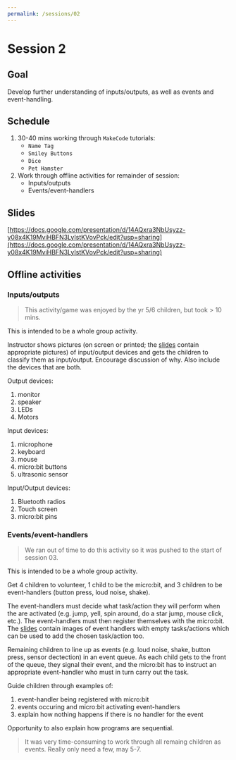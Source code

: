 ```yaml
---
permalink: /sessions/02
---
```

# Session 2

## Goal

Develop further understanding of inputs/outputs, as well as events and event-handling.

## Schedule

1. 30-40 mins working through `MakeCode` tutorials:
    - `Name Tag`
    - `Smiley Buttons`
    - `Dice`
    - `Pet Hamster`
2. Work through offline activities for remainder of session:
    - Inputs/outputs
    - Events/event-handlers


## Slides

[https://docs.google.com/presentation/d/14AQxra3NbUsyzz-y08x4K19MviHBFN3LyIstKVovPck/edit?usp=sharing](https://docs.google.com/presentation/d/14AQxra3NbUsyzz-y08x4K19MviHBFN3LyIstKVovPck/edit?usp=sharing)


## Offline activities

### Inputs/outputs

> This activity/game was enjoyed by the yr 5/6 children, but took > 10 mins.

This is intended to be a whole group activity. 

Instructor shows pictures (on screen or printed; the [slides](https://docs.google.com/presentation/d/14AQxra3NbUsyzz-y08x4K19MviHBFN3LyIstKVovPck/edit?usp=sharing) contain appropriate pictures) of input/output devices and gets the children to classify them as input/output.  Encourage discussion of why.  Also include the devices that are both.

Output devices:
1. monitor
2. speaker
3. LEDs
4. Motors

Input devices:
1. microphone
2. keyboard
3. mouse
4. micro:bit buttons
5. ultrasonic sensor

Input/Output devices:
1. Bluetooth radios
2. Touch screen
3. micro:bit pins

### Events/event-handlers

> We ran out of time to do this activity so it was pushed to the start of session 03.

This is intended to be a whole group activity. 

Get 4 children to volunteer, 1 child to be the micro:bit, and 3 children to be event-handlers (button press, loud noise, shake).

The event-handlers must decide what task/action they will perform when the are activated (e.g. jump, yell, spin around, do a star jump, mouse click, etc.).  The event-handlers must then register themselves with the micro:bit.  The [slides](https://docs.google.com/presentation/d/14AQxra3NbUsyzz-y08x4K19MviHBFN3LyIstKVovPck/edit?usp=sharing) contain images of event handlers with empty tasks/actions which can be used to add the chosen task/action too.  

Remaining children to line up as events (e.g. loud noise, shake, button press, sensor dectection) in an event queue.  As each child gets to the front of the queue, they signal their event, and the micro:bit has to instruct an appropriate event-handler who must in turn carry out the task.

Guide children through examples of:
1. event-handler being registered with micro:bit
2. events occuring and micro:bit activating event-handlers
3. explain how nothing happens if there is no handler for the event

Opportunity to also explain how programs are sequential.

> It was very time-consuming to work through all remaing children as events.  Really only need a few, may 5-7.